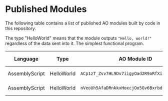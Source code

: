 # Published Modules

The following table contains a list of published AO modules built by code in this repository.

The type "HelloWorld" means that the module outputs `"Hello, world!"` regardless of the data sent into it. The simplest functional program.

| Language | Type | AO Module ID | Size (bytes) | Published | View |
| --- | --- |  --- | --: | --- | --- |
| AssemblyScript | HelloWorld | `ACp1zT_Zvv7HL9Dv7iigyOad2R9oRfXip1GdqjAT91c` | 9,920 | 2025-03-21T10:39:37Z | [AO Link](https://www.ao.link/#/module/ACp1zT_Zvv7HL9Dv7iigyOad2R9oRfXip1GdqjAT91c) |
| AssemblyScript | HelloWorld | `nVeoUh5AfaDRnkkxHoxcjOo5Gv6BxrbdZEUSKT2FkG4` | 1,617 | 2025-03-27T13:27:40Z | [AO Link](https://www.ao.link/#/module/nVeoUh5AfaDRnkkxHoxcjOo5Gv6BxrbdZEUSKT2FkG4) |
